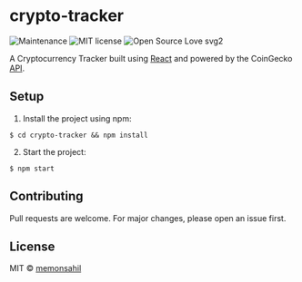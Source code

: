 # crypto-tracker

![Maintenance](https://img.shields.io/badge/Maintained%3F-yes-green.svg)
![MIT license](https://img.shields.io/badge/License-MIT-blue.svg)
![Open Source Love svg2](https://badges.frapsoft.com/os/v2/open-source.svg?v=103)

A Cryptocurrency Tracker built using [React](https://reactjs.org) and powered by the CoinGecko [API](https://www.coingecko.com/en/api).

## Setup

1. Install the project using npm:

```
$ cd crypto-tracker && npm install
```

2. Start the project:

```
$ npm start
```

## Contributing

Pull requests are welcome. For major changes, please open an issue first.

## License

MIT &copy; [memonsahil](https://github.com/memonsahil)

